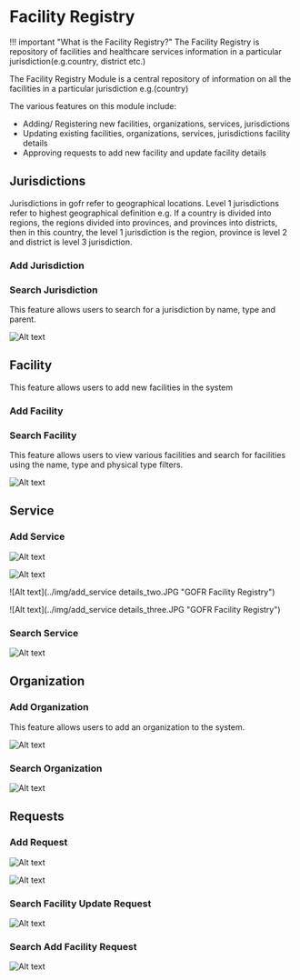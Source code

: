 # Facility Registry

!!! important "What is the Facility Registry?"
The Facility Registry is repository of facilities and healthcare services information in a particular jurisdiction(e.g.country, district etc.)

The Facility Registry Module is a central repository of information on all the facilities in a particular jurisdiction e.g.(country)

The various features on this module include:

- Adding/ Registering new facilities, organizations, services, jurisdictions
- Updating existing facilities, organizations, services, jurisdictions facility details
- Approving requests to add new facility and update facility details

## Jurisdictions

Jurisdictions in gofr refer to geographical locations. Level 1 jurisdictions refer to highest geographical definition e.g. If a country is divided into regions, the regions divided into provinces, and provinces into districts, then in this country, the level 1 jurisdiction is the region, province is level 2 and district is level 3 jurisdiction.

### Add Jurisdiction

### Search Jurisdiction

This feature allows users to search for a jurisdiction by name, type and parent.

![Alt text](../img/search_jurisdictions.JPG 'GOFR Facility Registry')

## Facility

This feature allows users to add new facilities in the system

### Add Facility

### Search Facility

This feature allows users to view various facilities and search for facilities using the name, type and physical type filters.

![Alt text](../img/search_facility.JPG 'GOFR Facility Registry')

## Service

### Add Service

![Alt text](../img/add_service.JPG 'GOFR Facility Registry')

![Alt text](../img/add_service_details.JPG 'GOFR Facility Registry')

![Alt text](../img/add_service details_two.JPG "GOFR Facility Registry")

![Alt text](../img/add_service details_three.JPG "GOFR Facility Registry")

### Search Service

![Alt text](../img/search_service.JPG 'GOFR Facility Registry')

## Organization

### Add Organization

This feature allows users to add an organization to the system.

![Alt text](../img/add_organization.JPG 'GOFR Facility Registry')

### Search Organization

![Alt text](../img/search_organization.JPG 'GOFR Facility Registry')

## Requests

### Add Request

![Alt text](../img/add_request.JPG 'GOFR Facility Registry')

![Alt text](../img/add_request_2.JPG 'GOFR Facility Registry')

### Search Facility Update Request

![Alt text](../img/search_facility_update_request.JPG 'GOFR Facility Registry')

### Search Add Facility Request

![Alt text](../img/search_facility_add_request.JPG 'GOFR Facility Registry')
